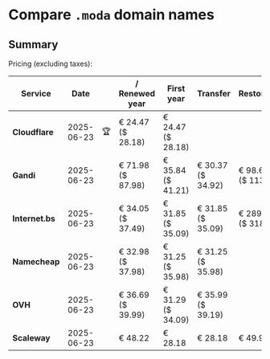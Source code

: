 # Compare `.moda` domain names

## Summary

Pricing (excluding taxes):

| Service | Date |  | / Renewed year | First year | Transfer | Restoration |
|--|--|--|--|--|--|--|
| **Cloudflare** | 2025-06-23 | 🏆 | € 24.47<br>($ 28.18) | € 24.47<br>($ 28.18) |  |  |
| **Gandi** | 2025-06-23 |  | € 71.98<br>($ 87.98) | € 35.84<br>($ 41.21) | € 30.37<br>($ 34.92) | € 98.66<br>($ 113.46) |
| **Internet.bs** | 2025-06-23 |  | € 34.05<br>($ 37.49) | € 31.85<br>($ 35.09) | € 31.85<br>($ 35.09) | € 289.29<br>($ 318.69) |
| **Namecheap** | 2025-06-23 |  | € 32.98<br>($ 37.98) | € 31.25<br>($ 35.98) | € 31.25<br>($ 35.98) |  |
| **OVH** | 2025-06-23 |  | € 36.69<br>($ 39.99) | € 31.29<br>($ 34.09) | € 35.99<br>($ 39.19) |  |
| **Scaleway** | 2025-06-23 |  | € 48.22 | € 28.18 | € 28.18 | € 49.99 |
